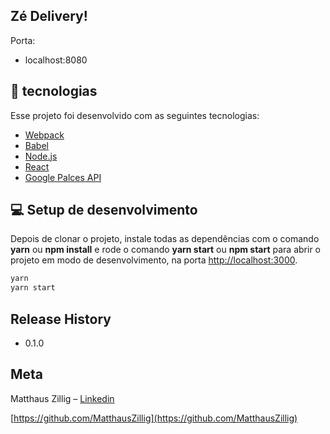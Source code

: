 ## Zé Delivery!

Porta:

- localhost:8080

## :rocket: tecnologias

Esse projeto foi desenvolvido com as seguintes tecnologias:

- [Webpack](https://webpack.js.org/)
- [Babel](https://babeljs.io/)
- [Node.js](https://nodejs.org/en/)
- [React](https://reactjs.org)
- [Google Palces API](https://developers.google.com/places/web-service/overview)

## 💻 Setup de desenvolvimento

Depois de clonar o projeto, instale todas as dependências com o comando **yarn** ou **npm install** e rode o comando **yarn start** ou **npm start** para abrir o projeto em modo de desenvolvimento, na porta [http://localhost:3000](http://localhost:3000).

```sh
yarn
yarn start
```

## Release History

* 0.1.0
 

## Meta

Matthaus Zillig – [Linkedin](https://www.linkedin.com/in/matthaus-zillig/)

[https://github.com/MatthausZillig](https://github.com/MatthausZillig)




